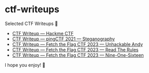 # ctf-writeups
Selected CTF Writeups 🚩

-  [CTF Writeup — Hackme CTF](https://medium.com/@embossdotar/ctf-writeup-hackme-ctf-720341f061b4)
-  [CTF Writeup — pingCTF 2021 — Steganography](https://medium.com/@embossdotar/ctf-writeup-pingctf-2021-steganography-f4c10d8def03)
-  [CTF Writeup — Fetch the Flag CTF 2023 — Unhackable Andy](https://medium.com/@embossdotar/ctf-writeup-fetch-the-flag-ctf-2023-unhackable-andy-4e5a8dbdbcb0)
-  [CTF Writeup — Fetch the Flag CTF 2023 — Read The Rules](https://medium.com/@embossdotar/ctf-writeup-fetch-the-flag-ctf-2023-read-the-rules-f220db0bc43e)
-  [CTF Writeup — Fetch the Flag CTF 2023 — Nine-One-Sixteen](https://medium.com/@embossdotar/ctf-writeup-fetch-the-flag-ctf-2023-nine-one-sixteen-4f3f076b9cfd)

I hope you enjoy! 🎉
